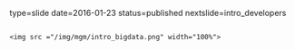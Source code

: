 type=slide
date=2016-01-23
status=published
nextslide=intro_developers
~~~~~~

<img src ="/img/mgm/intro_bigdata.png" width="100%">
